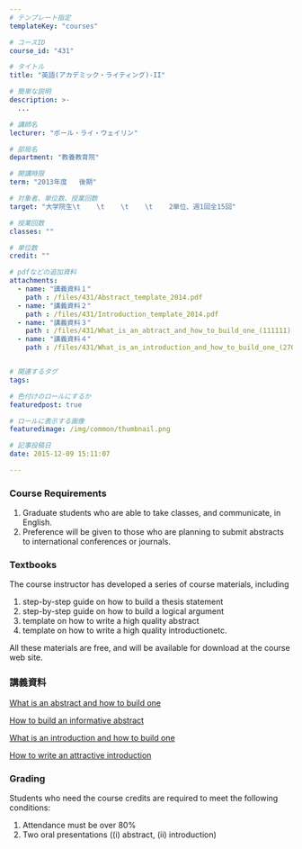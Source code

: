 ```yaml
---
# テンプレート指定
templateKey: "courses"

# コースID
course_id: "431"

# タイトル
title: "英語(アカデミック・ライティング)-II"

# 簡単な説明
description: >-
  ...

# 講師名
lecturer: "ポール・ライ・ウェイリン"

# 部局名
department: "教養教育院"

# 開講時限
term: "2013年度	後期"

# 対象者、単位数、授業回数
target: "大学院生\t    \t    \t    \t    2単位、週1回全15回"

# 授業回数
classes: ""

# 単位数
credit: ""

# pdfなどの追加資料
attachments: 
  - name: "講義資料１" 
    path : /files/431/Abstract_template_2014.pdf
  - name: "講義資料２" 
    path : /files/431/Introduction_template_2014.pdf
  - name: "講義資料３" 
    path : /files/431/What_is_an_abtract_and_how_to_build_one_(111111).pdf
  - name: "講義資料４" 
    path : /files/431/What_is_an_introduction_and_how_to_build_one_(270112).pdf


# 関連するタグ
tags:

# 色付けのロールにするか
featuredpost: true

# ロールに表示する画像
featuredimage: /img/common/thumbnail.png

# 記事投稿日
date: 2015-12-09 15:11:07

---
```




### Course Requirements

  1. Graduate students who are able to take classes, and communicate, in English.
  2. Preference will be given to those who are planning to submit abstracts to international conferences or journals.

### Textbooks

The course instructor has developed a series of course materials, including 

  1. step-by-step guide on how to build a thesis statement
  2. step-by-step guide on how to build a logical argument
  3. template on how to write a high quality abstract
  4. template on how to write a high quality introductionetc.

All these materials are free, and will be available for download at the course web site.

### 講義資料


[What is an abstract and how to build one](/files/431/What_is_an_abtract_and_how_to_build_one_(111111).pdf) 

[How to build an informative abstract](/files/431/Abstract_template_2014.pdf) 

[What is an introduction and how to build one](/files/431/What_is_an_introduction_and_how_to_build_one_(270112).pdf) 

[How to write an attractive introduction](/files/431/Introduction_template_2014.pdf) 

### Grading

Students who need the course credits are required to meet the following conditions:

  1. Attendance must be over 80%
  2. Two oral presentations ((i) abstract, (ii) introduction)
